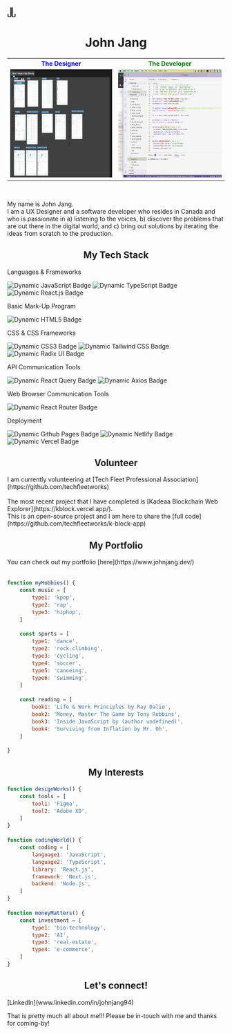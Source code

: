 <img src="./images/logo-dark-bg.png" alt="logo" width="20px"/>
<h1 align="center">John Jang</h1>
<table>
<tr>
<th style="text-align: center; color: blue;">
The Designer
</th>
<th style="text-align: center; color: green;">
The Developer
</th>
</tr>
<tr>
<td>
<img src="./images/designer.png" alt="designer" width="500px" height="250px"/>
</td>
<td>
<img src="./images/developer.png" alt="developer" width="500px" height="250px"/>
</td>
</tr>
</table>
<br/>
<p>
My name is John Jang.<br/>
I am a UX Designer and a software developer who resides in Canada and  who is passionate in a) listening to the voices, b) discover the problems that are out there in the digital world, and c) bring out solutions by iterating the ideas from scratch to the production.
</p>
<section>
<h1 align="center">My Tech Stack</h1>
<p>Languages & Frameworks</p>
<img alt="Dynamic JavaScript Badge" src="https://img.shields.io/badge/logo-javascript-blue?logo=javascript&logoColor=e8f22e">
<img alt="Dynamic TypeScript Badge" src="https://img.shields.io/badge/logo-typescript-blue?logo=typescript&logoColor=a6b6ff">
<img alt="Dynamic React.js Badge" src="https://img.shields.io/badge/logo-react-blue?logo=react&logoColor=61DAFB"><br/>
<p>Basic Mark-Up Program<p>
<img alt="Dynamic HTML5 Badge" src="https://img.shields.io/badge/logo-html5-blue?logo=html5&logoColor=E34F26"><br/>
<p>CSS & CSS Frameworks</p>
<img alt="Dynamic CSS3 Badge" src="https://img.shields.io/badge/logo-css3-blue?logo=css3&logoColor=1572B6">
<img alt="Dynamic Tailwind CSS Badge" src="https://img.shields.io/badge/logo-tailwindcss-blue?logo=tailwindcss&logoColor=06B6D4">
<img alt="Dynamic Radix UI Badge" src="https://img.shields.io/badge/logo-radixui-blue?logo=radixui&logoColor=ffffff"><br/>
<p>API Communication Tools</p>
<img alt="Dynamic React Query Badge" src="https://img.shields.io/badge/logo-reactquery-blue?logo=reactquery&logoColor=FF4154">
<img alt="Dynamic Axios Badge" src="https://img.shields.io/badge/logo-axios-blue?logo=axios&logoColor=5A29E4"><br/>
<p>Web Browser Communication Tools</p>
<img alt="Dynamic React Router Badge" src="https://img.shields.io/badge/logo-reactrouter-blue?logo=reactrouter&logoColor=CA4245"><br/>
<p>Deployment</p>
<img alt="Dynamic Github Pages Badge" src="https://img.shields.io/badge/logo-github-blue?logo=github&logoColor=ffffff">
<img alt="Dynamic Netlify Badge" src="https://img.shields.io/badge/logo-netlify-blue?logo=netlify&logoColor=00C7B7">
<img alt="Dynamic Vercel Badge" src="https://img.shields.io/badge/logo-vercel-blue?logo=vercel&logoColor=ffffff">
</section>
<section>
<h1 align="center">Volunteer</h1>
I am currently volunteering at [Tech Fleet Professional Association](https://github.com/techfleetworks)<br/><br/>
The most recent project that I have completed is [Kadeaa Blockchain Web Explorer](https://kblock.vercel.app/).<br/>
This is an open-source project and I am here to share the [full code](https://github.com/techfleetworks/k-block-app)
</section>
<section>
<h1 align="center">My Portfolio</h1>
You can check out my portfolio [here](https://www.johnjang.dev/)
<br/><br/>

```js
function myHobbies() {
    const music = [
        type1: 'kpop',
        type2: 'rap',
        type3: 'hiphop',
    ]

    const sports = [
        type1: 'dance',
        type2: 'rock-climbing',
        type3: 'cycling',
        type4: 'soccer',
        type5: 'canoeing',
        type6: 'swimming',
    ]

    const reading = [
        book1: 'Life & Work Principles by Ray Dalio',
        book2: 'Money, Master The Game by Tony Robbins',
        book3: 'Inside JavaScript by (author undefined)',
        book4: 'Surviving from Inflation by Mr. Oh',
    ]

}
```

</section>
<section>
<h1 align="center">My Interests</h1>

```js
function designWorks() {
    const tools = [
        tool1: 'Figma',
        tool2: 'Adobe XD',
    ]
}

function codingWorld() {
    const coding = [
        language1: 'JavaScript',
        language2: 'TypeScript',
        library: 'React.js',
        framework: 'Next.js',
        backend: 'Node.js',
    ]
}

function moneyMatters() {
    const investment = [
        type1: 'bio-technology',
        type2: 'AI',
        type3: 'real-estate',
        type4: 'e-commerce',
    ]
}
```

<section>
<h2 align="center">Let's connect!</h2>
[LinkedIn](www.linkedin.com/in/johnjang94)
<footer>
<p>That is pretty much all about me!!! Please be in-touch with me and thanks for coming-by!</p>
</footer>
</section>
